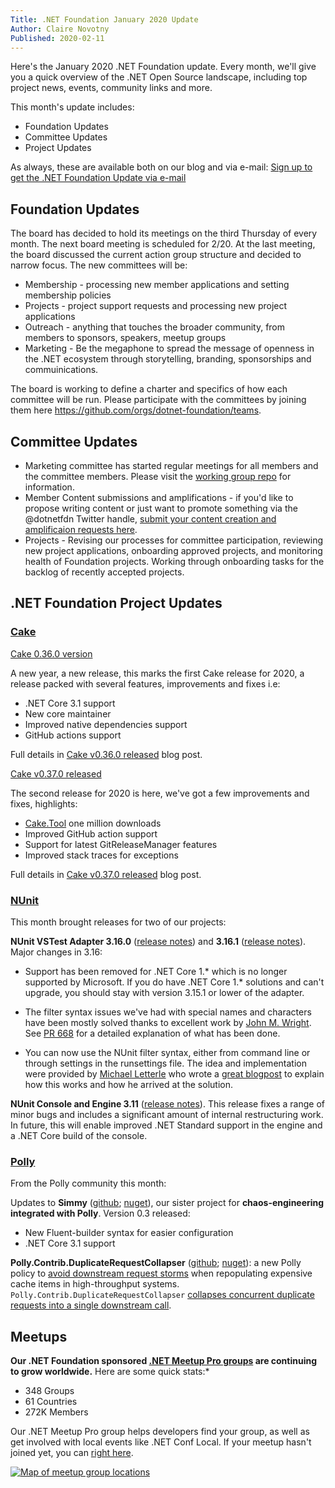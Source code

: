 ```yaml
---
Title: .NET Foundation January 2020 Update
Author: Claire Novotny
Published: 2020-02-11
---
```

<article class="markdown-body entry-content p-3 p-md-6" itemprop="text">
<p>Here's the January 2020 .NET Foundation update. Every month, we'll give you a quick overview of the .NET Open Source landscape, including top project news, events, community links and more.</p>

<p>This month's update includes:</p>

<ul>
<li>Foundation Updates</li>
<li>Committee Updates</li>
<li>Project Updates</li>
</ul>

<p>As always, these are available both on our blog and via e-mail: <a href="http://eepurl.com/dhL_qb" rel="nofollow">Sign up to get the .NET Foundation Update via e-mail</a></p>

<h2>Foundation Updates</h2>

<p>The board has decided to hold its meetings on the third Thursday of every month. The next board meeting is scheduled for 2/20. At the last meeting, the board discussed the current action group structure and decided to narrow focus. The new committees will be:</p>

<ul>
<li>Membership - processing new member applications and setting membership policies</li>
<li>Projects - project support requests and processing new project applications</li>
<li>Outreach - anything that touches the broader community, from members to sponsors, speakers, meetup groups</li>
<li>Marketing - Be the megaphone to spread the message of openness in the .NET ecosystem through storytelling, branding, sponsorships and commuinications.</li>
</ul>

<p>The board is working to define a charter and specifics of how each committee will be run. Please participate with the committees by joining them here <a href="https://github.com/orgs/dotnet-foundation/teams">https://github.com/orgs/dotnet-foundation/teams</a>.</p>

<h2>Committee Updates</h2>

<ul>
<li>Marketing committee has started regular meetings for all members and the committee members. Please visit the <a href="https://github.com/dotnet-foundation/wg-marketing">working group repo</a> for information.</li>
<li>Member Content submissions and amplifications - if you'd like to propose writing content or just want to promote something via the @dotnetfdn Twitter handle, <a href="https://github.com/dotnet-foundation/content">submit your content creation and amplificaion requests here</a>.</li>
<li>Projects - Revising our processes for committee participation, reviewing new project applications, onboarding approved projects, and monitoring health of Foundation projects. Working through onboarding tasks for the backlog of recently accepted projects.</li>
</ul>

<h2>.NET Foundation Project Updates</h2>

<h3><a href="https://github.com/cake-build/cake">Cake</a></h3>

<p><a href="https://cakebuild.net/blog/2020/01/cake-v0.36.0-released" rel="nofollow">Cake 0.36.0 version</a></p>

<p>A new year, a new release, this marks the first Cake release for 2020, a release packed with several features, improvements and fixes i.e:</p>

<ul>
<li>.NET Core 3.1 support</li>
<li>New core maintainer</li>
<li>Improved native dependencies support</li>
<li>GitHub actions support</li>
</ul>

<p>Full details in <a href="https://cakebuild.net/blog/2020/01/cake-v0.36.0-released" rel="nofollow">Cake v0.36.0 released</a> blog post.</p>

<p><a href="https://cakebuild.net/blog/2020/02/cake-v0.37.0-released" rel="nofollow">Cake v0.37.0 released</a></p>

<p>The second release for 2020 is here, we've got a few improvements and fixes, highlights:</p>

<ul>
<li><a href="https://www.nuget.org/packages/Cake.Tool/" rel="nofollow">Cake.Tool</a> one million downloads</li>
<li>Improved GitHub action support</li>
<li>Support for latest GitReleaseManager features</li>
<li>Improved stack traces for exceptions</li>
</ul>

<p>Full details in <a href="https://cakebuild.net/blog/2020/02/cake-v0.37.0-released" rel="nofollow">Cake v0.37.0 released</a> blog post.</p>

<h3><a href="https://nunit.org/" rel="nofollow">NUnit</a></h3>

<p>This month brought releases for two of our projects:</p>

<p><strong>NUnit VSTest Adapter 3.16.0</strong> (<a href="https://github.com/nunit/docs/wiki/Adapter-Release-Notes#nunit3-test-adapter-for-visual-studio---version-3160---january-3-2020">release notes</a>) and <strong>3.16.1</strong> (<a href="https://github.com/nunit/docs/wiki/Adapter-Release-Notes#nunit3-test-adapter-for-visual-studio---version-3161---january-16-2020">release notes</a>). Major changes in 3.16:</p>

<ul>
<li>
<p>Support has been removed for .NET Core 1.* which is no longer supported by Microsoft. If you do have .NET Core 1.* solutions and can't upgrade, you should stay with version 3.15.1 or lower of the adapter.</p>
</li>
<li>
<p>The filter syntax issues we've had with special names and characters have been mostly solved thanks to excellent work by <a href="https://github.com/johnmwright">John M. Wright</a>. See <a href="https://github.com/nunit/nunit3-vs-adapter/pull/668">PR 668</a> for a detailed explanation of what has been done.</p>
</li>
<li>
<p>You can now use the NUnit filter syntax, either from command line or through settings in the runsettings file. The idea and implementation were provided by <a href="https://github.com/mletterle">Michael Letterle</a> who wrote a <a href="http://blog.prokrams.com/2019/12/16/nunit3-filter-dotnet/" rel="nofollow">great blogpost</a> to explain how this works and how he arrived at the solution.</p>
</li>
</ul>

<p><strong>NUnit Console and Engine 3.11</strong> (<a href="https://github.com/nunit/docs/wiki/Console-Release-Notes#nunit-console-311---january-26-2020">release notes</a>). This release fixes a range of minor bugs and includes a significant amount of internal restructuring work. In future, this will enable improved .NET Standard support in the engine and a .NET Core build of the console.</p>

<h3><a href="https://github.com/App-vNext/Polly">Polly</a></h3>

<p>From the Polly community this month:</p>

<p>Updates to <strong>Simmy</strong> (<a href="https://github.com/Polly-Contrib/Simmy">github</a>; <a href="https://www.nuget.org/packages/Polly.Contrib.Simmy" rel="nofollow">nuget</a>), our sister project for <strong>chaos-engineering integrated with Polly</strong>. Version 0.3 released:</p>

<ul>
<li>New Fluent-builder syntax for easier configuration</li>
<li>.NET Core 3.1 support</li>
</ul>

<p><strong>Polly.Contrib.DuplicateRequestCollapser</strong> (<a href="https://github.com/Polly-Contrib/Polly.Contrib.DuplicateRequestCollapser">github</a>; <a href="https://www.nuget.org/packages/Polly.Contrib.DuplicateRequestCollapser/" rel="nofollow">nuget</a>): a new Polly policy to <a href="https://github.com/App-vNext/Polly/wiki/Avoiding-cache-repopulation-request-storms">avoid downstream request storms</a> when repopulating expensive cache items in high-throughput systems. <code>Polly.Contrib.DuplicateRequestCollapser</code> <a href="https://github.com/Polly-Contrib/Polly.Contrib.DuplicateRequestCollapser/blob/master/README.md">collapses concurrent duplicate requests into a single downstream call</a>.</p>

<h2>Meetups</h2>

<p><strong>Our .NET Foundation sponsored <a href="https://www.meetup.com/pro/dotnet" rel="nofollow">.NET Meetup Pro groups</a> are continuing to grow worldwide.</strong> Here are some quick stats:*</p>

<ul>
<li>348 Groups</li>
<li>61 Countries</li>
<li>272K Members</li>
</ul>

<p>Our .NET Meetup Pro group helps developers find your group, as well as get involved with local events like .NET Conf Local. If your meetup hasn't joined yet, you can <a href="https://aka.ms/add-dotnet-meetup" rel="nofollow">right here</a>.</p>

<p><a href="/assets/posts/74241694-64015800-4c91-11ea-9431-736bc05717a0.png" rel="noopener noreferrer" target="_blank"><img alt="Map of meetup group locations" src="assets/posts/74241694-64015800-4c91-11ea-9431-736bc05717a0.png" style="max-width:100%;" /></a></p>
</article>
